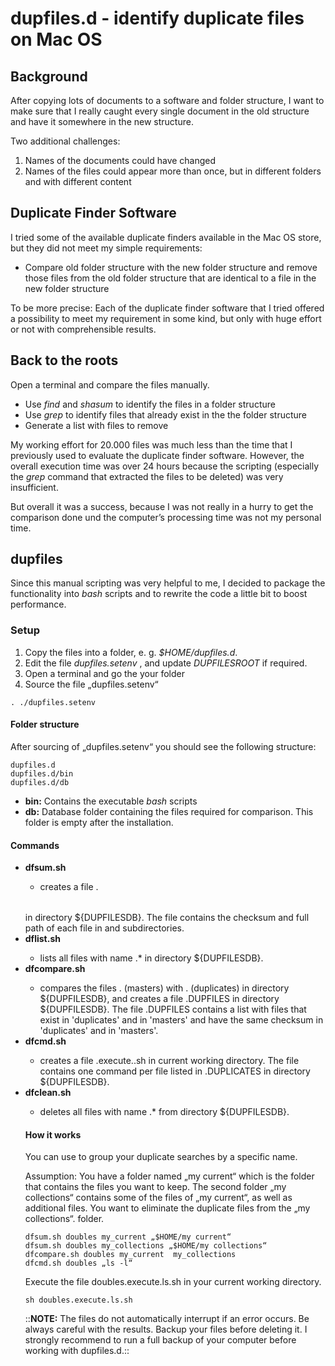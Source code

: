 # dupfiles.d - identify duplicate files on Mac OS
## Background
After copying lots of documents to a software and folder structure, I want to make sure that I really caught every single document in the old structure and have it somewhere in the new structure.

Two additional challenges:
1. Names of the documents could have changed
2. Names of the files could appear more than once, but in different folders and with different content 

## Duplicate Finder Software
I tried some of the available duplicate finders available in the Mac OS store, but they did not meet my simple requirements:

* Compare old folder structure with the new folder structure and remove those files from the old folder structure that are identical to a file in the new folder structure
	
To be more precise: Each of  the duplicate finder software that I tried offered a possibility to meet my requirement in some kind, but only with huge effort or not with comprehensible results.

## Back to the roots
Open a terminal and compare the files manually.

* Use *find* and *shasum* to identify the files in a folder structure
* Use *grep* to identify files that already exist in the the folder structure 
* Generate a list with files to remove

My working effort for 20.000 files was much less than the time that I previously used to evaluate the duplicate finder software. However,  the overall execution time was over 24 hours because the scripting (especially the *grep* command that extracted the files to be deleted) was very insufficient.

But overall it was a success, because I was not really in a hurry to get the comparison done und the computer’s processing time was not my personal time.

## dupfiles
Since this manual scripting was very helpful to me, I decided to package the functionality into *bash* scripts  and to rewrite the code a little bit to boost performance.

### Setup
1. Copy the files into a folder, e. g. *$HOME/dupfiles.d*.
2. Edit the file *dupfiles.setenv* , and update *DUPFILESROOT* if required.
3. Open a terminal and go the your folder
4. Source the file „dupfiles.setenv“

`. ./dupfiles.setenv`


#### Folder structure
After sourcing of „dupfiles.setenv“ you should see the following structure:

```
dupfiles.d
dupfiles.d/bin
dupfiles.d/db
```

* **bin:** Contains the executable *bash* scripts
* **db:** Database folder containing the files required for comparison. This folder is empty after the installation.

#### Commands
* **dfsum.sh** <schema> <table> <directory>
	* creates a file <schema>.<table> in directory ${DUPFILESDB}. The file contains the checksum and full path of each file in <directory> and subdirectories.
* **dflist.sh** <schema> 
	* lists all files with name <schmea>.* in directory ${DUPFILESDB}.
* **dfcompare.sh** <schema> <table1> <table2>
	* compares the files <schema>.<table1> (masters) with <schema>.<table2> (duplicates) in directory ${DUPFILESDB}, and creates a file <schema>.DUPFILES in directory ${DUPFILESDB}. The file <schema>.DUPFILES contains a list with files that exist in 'duplicates' and in 'masters' and have the same checksum in 'duplicates' and in 'masters'.
* **dfcmd.sh** <schema> <command>
	* creates a file <schema>.execute.<cmd>.sh in current working directory. The file contains one command <command> per file listed in <schema>.DUPLICATES in directory ${DUPFILESDB}.
* **dfclean.sh** <schema> 
	* deletes all files with name <schmea>.* from directory ${DUPFILESDB}.

#### How it works
You can use *<schema>*  to group your duplicate searches by a specific name.

Assumption: You have a folder named „my current“ which is the folder that contains the files you want to keep.  The second folder „my collections“ contains some of the files of „my current“, as well as additional files. You want to eliminate the duplicate files from the „my collections“. folder.

```
dfsum.sh doubles my_current „$HOME/my current“
dfsum.sh doubles my_collections „$HOME/my collections“
dfcompare.sh doubles my_current  my_collections
dfcmd.sh doubles „ls -l“
```

Execute the file doubles.execute.ls.sh in your current working directory. 

`sh doubles.execute.ls.sh`

::**NOTE:** The files do not automatically interrupt if an error occurs. Be always careful with the results. Backup your files before deleting it. I strongly recommend to run a full backup of your computer before working with dupfiles.d.::

 